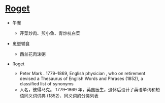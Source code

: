 # [Roget](https://github.com/jiemaoli/gitblog/issues/15)

- 午餐
   - 芹菜炒肉、煎小鱼、青炒杭白菜

- 崽崽辅食
   - 西兰花肉沫粥

- Roget
   - Peter Mark . 1779–1869, English physician , who on retirement devised a Thesaurus of English Words and Phrases (1852), a classified list of synonyms
   - 人名，彼得马克。 1779–1869 年，英国医生，退休后设计了英语单词和短语同义词词典 (1852)，同义词的分类列表